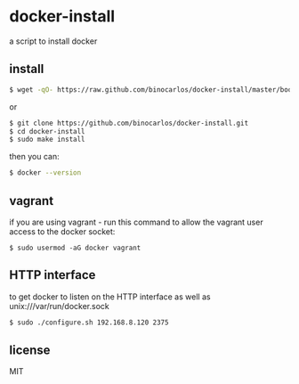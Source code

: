 docker-install
==============

a script to install docker

## install

```bash
$ wget -qO- https://raw.github.com/binocarlos/docker-install/master/bootstrap.sh | sudo bash
```

or

```bash
$ git clone https://github.com/binocarlos/docker-install.git
$ cd docker-install
$ sudo make install
```

then you can:

```bash
$ docker --version
```

## vagrant

if you are using vagrant - run this command to allow the vagrant user access to the docker socket:

```
$ sudo usermod -aG docker vagrant
```

## HTTP interface

to get docker to listen on the HTTP interface as well as unix:///var/run/docker.sock

```bash
$ sudo ./configure.sh 192.168.8.120 2375
```

## license

MIT